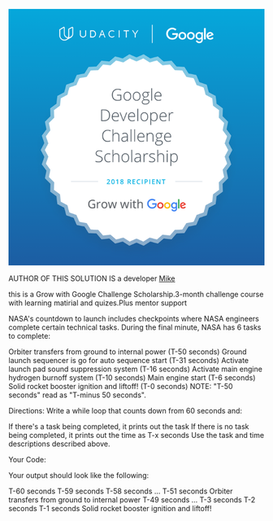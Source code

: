 ![Alt text](GoogleScholarship.png?raw=true "Badge")

AUTHOR OF THIS SOLUTION IS a developer [Mike](https://github.com/MichaelDimmitt)

this is a Grow with Google Challenge Scholarship.3-month challenge course  
with learning matirial and quizes.Plus mentor support  

NASA's countdown to launch includes checkpoints where NASA engineers complete certain technical tasks. During the final minute, NASA has 6 tasks to complete:

Orbiter transfers from ground to internal power (T-50 seconds)
Ground launch sequencer is go for auto sequence start (T-31 seconds)
Activate launch pad sound suppression system (T-16 seconds)
Activate main engine hydrogen burnoff system (T-10 seconds)
Main engine start (T-6 seconds)
Solid rocket booster ignition and liftoff! (T-0 seconds)
NOTE: "T-50 seconds" read as "T-minus 50 seconds".

Directions:
Write a while loop that counts down from 60 seconds and:

If there's a task being completed, it prints out the task
If there is no task being completed, it prints out the time as T-x seconds
Use the task and time descriptions described above.

Your Code:

Your output should look like the following:

T-60 seconds
T-59 seconds
T-58 seconds
...
T-51 seconds
Orbiter transfers from ground to internal power
T-49 seconds
...
T-3 seconds
T-2 seconds
T-1 seconds
Solid rocket booster ignition and liftoff!
